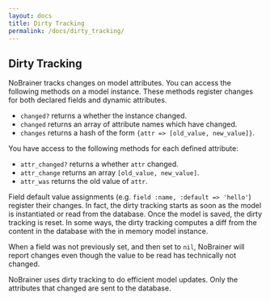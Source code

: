 ```yaml
---
layout: docs
title: Dirty Tracking
permalink: /docs/dirty_tracking/
---
```


## Dirty Tracking

NoBrainer tracks changes on model attributes. You can access the following
methods on a model instance. These methods register changes for both
declared fields and dynamic attributes.

* `changed?` returns a whether the instance changed.
* `changed` returns an array of attribute names which have changed.
* `changes` returns a hash of the form `{attr => [old_value, new_value]}`.

You have access to the following methods for each defined attribute:

* `attr_changed?` returns a whether `attr` changed.
* `attr_change` returns an array `[old_value, new_value]`.
* `attr_was` returns the old value of `attr`.

Field default value assignments (e.g. `field :name, :default => 'hello'`)
register their changes. In fact, the dirty tracking starts as soon as the model
is instantiated or read from the database.
Once the model is saved, the dirty tracking is reset. In some ways,
the dirty tracking computes a diff from the content in the database with
the in memory model instance.

When a field was not previously set, and then set to `nil`, NoBrainer will
report changes even though the value to be read has technically not changed.

NoBrainer uses dirty tracking to do efficient model updates. Only the
attributes that changed are sent to the database.
